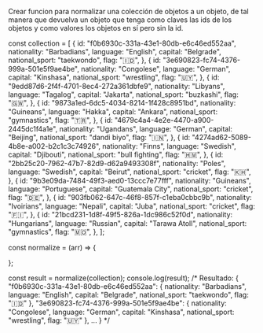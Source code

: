 Crear funcion para normalizar una colección de objetos a un objeto, de tal manera que devuelva un objeto que tenga como claves las ids de los objetos y como valores los objetos en sí pero sin la id.

const collection = [
  {
    id: "f0b6930c-331a-43e1-80db-e6c46ed552aa",
    nationality: "Barbadians",
    language: "English",
    capital: "Belgrade",
    national_sport: "taekwondo",
    flag: "🇮🇩",
  },
  {
    id: "3e690823-fc74-4376-999a-501e5f9ae4be",
    nationality: "Congolese",
    language: "German",
    capital: "Kinshasa",
    national_sport: "wrestling",
    flag: "🇺🇾",
  },
  {
    id: "9edd87d6-2f4f-4701-8ec4-272a361dbfe9",
    nationality: "Libyans",
    language: "Tagalog",
    capital: "Jakarta",
    national_sport: "buzkashi",
    flag: "🇬🇼",
  },
  {
    id: "9873a1ed-6dc5-4034-8214-1f428c8951bd",
    nationality: "Guineans",
    language: "Hakka",
    capital: "Ankara",
    national_sport: "gymnastics",
    flag: "🇹🇷",
  },
  {
    id: "4679c4a4-4e2e-4470-a900-2445dc1f4a1e",
    nationality: "Ugandans",
    language: "German",
    capital: "Beijing",
    national_sport: "dandi biyo",
    flag: "🇮🇳",
  },
  {
    id: "4274ad62-5089-4b8e-a002-b2c1c3c74926",
    nationality: "Finns",
    language: "Swedish",
    capital: "Djibouti",
    national_sport: "bull fighting",
    flag: "🇭🇲",
  },
  {
    id: "2bb25c20-7962-47b7-82d9-d62a9493308f",
    nationality: "Poles",
    language: "Swedish",
    capital: "Beirut",
    national_sport: "cricket",
    flag: "🇰🇭",
  },
  {
    id: "9b3e09da-7484-49f3-aed0-13ccc7e77fff",
    nationality: "Guineans",
    language: "Portuguese",
    capital: "Guatemala City",
    national_sport: "cricket",
    flag: "🇩🇪",
  },
  {
    id: "903fb062-647c-46f8-857f-c1eba0cbbc9b",
    nationality: "Ivoirians",
    language: "Nepali",
    capital: "Juba",
    national_sport: "cricket",
    flag: "🇫🇮",
  },
  {
    id: "21bcd231-1d8f-49f5-826a-1dc986c52f0d",
    nationality: "Hungarians",
    language: "Russian",
    capital: "Tarawa Atoll",
    national_sport: "gymnastics",
    flag: "🇲🇴",
  },
];

const normalize = (arr) => {

};

const result = normalize(collection);
console.log(result);
/*
Resultado:
{
  "f0b6930c-331a-43e1-80db-e6c46ed552aa": {
    nationality: "Barbadians",
    language: "English",
    capital: "Belgrade",
    national_sport: "taekwondo",
    flag: "🇮🇩"
  },
  "3e690823-fc74-4376-999a-501e5f9ae4be": {
    nationality: "Congolese",
    language: "German",
    capital: "Kinshasa",
    national_sport: "wrestling",
    flag: "🇺🇾"
  },
  ...
}
*/
